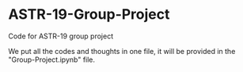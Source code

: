 # ASTR-19-Group-Project
Code for ASTR-19 group project

We put all the codes and thoughts in one file, it will be provided in the "Group-Project.ipynb" file.
